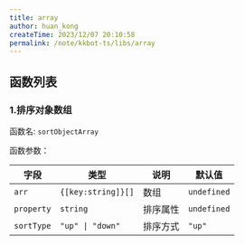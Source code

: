 ```yaml
---
title: array
author: huan_kong
createTime: 2023/12/07 20:10:58
permalink: /note/kkbot-ts/libs/array
---
```


## 函数列表

### 1.排序对象数组

函数名: `sortObjectArray`

函数参数：

| 字段       | 类型               | 说明     | 默认值      |
| ---------- | ------------------ | -------- | ----------- |
| `arr`      | `{[key:string]}[]` | 数组     | `undefined` |
| `property` | `string`           | 排序属性 | `undefined` |
| `sortType` | `"up" \| "down"`   | 排序方式 | `"up"`      |